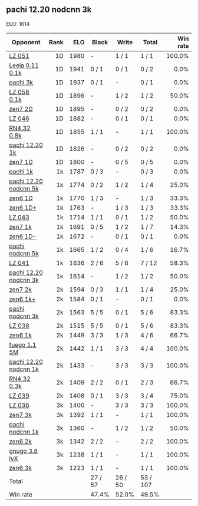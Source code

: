 ## pachi 12.20 nodcnn 3k ##

ELO: 1614

Opponent | Rank | ELO | Black | Write | Total | Win rate
---------|-----:|----:|-------|-------|-------|-------:
[LZ 051](LZ%20051.md) | 1D | 1980 | - | 1 / 1 | 1 / 1 | 100.0%
[Leela 0.11 0.1k](Leela%200.11%200.1k.md) | 1D | 1941 | 0 / 1 | 0 / 1 | 0 / 2 | 0.0%
[pachi 3k](pachi%203k.md) | 1D | 1937 | 0 / 1 | - | 0 / 1 | 0.0%
[LZ 058 0.1k](LZ%20058%200.1k.md) | 1D | 1896 | - | 1 / 2 | 1 / 2 | 50.0%
[zen7 2D](zen7%202D.md) | 1D | 1895 | - | 0 / 2 | 0 / 2 | 0.0%
[LZ 046](LZ%20046.md) | 1D | 1882 | - | 0 / 1 | 0 / 1 | 0.0%
[RN4.32 0.8k](RN4.32%200.8k.md) | 1D | 1855 | 1 / 1 | - | 1 / 1 | 100.0%
[pachi 12.20 1k](pachi%2012.20%201k.md) | 1D | 1826 | - | 0 / 2 | 0 / 2 | 0.0%
[zen7 1D](zen7%201D.md) | 1D | 1800 | - | 0 / 5 | 0 / 5 | 0.0%
[pachi 1k](pachi%201k.md) | 1k | 1787 | 0 / 3 | - | 0 / 3 | 0.0%
[pachi 12.20 nodcnn 5k](pachi%2012.20%20nodcnn%205k.md) | 1k | 1774 | 0 / 2 | 1 / 2 | 1 / 4 | 25.0%
[zen6 1D](zen6%201D.md) | 1k | 1770 | 1 / 3 | - | 1 / 3 | 33.3%
[zen6 1D+](zen6%201D+.md) | 1k | 1763 | - | 1 / 3 | 1 / 3 | 33.3%
[LZ 043](LZ%20043.md) | 1k | 1714 | 1 / 1 | 0 / 1 | 1 / 2 | 50.0%
[zen7 1k](zen7%201k.md) | 1k | 1691 | 0 / 5 | 1 / 2 | 1 / 7 | 14.3%
[zen6 1D-](zen6%201D-.md) | 1k | 1672 | - | 0 / 1 | 0 / 1 | 0.0%
[pachi nodcnn 5k](pachi%20nodcnn%205k.md) | 1k | 1665 | 1 / 2 | 0 / 4 | 1 / 6 | 16.7%
[LZ 041](LZ%20041.md) | 1k | 1636 | 2 / 6 | 5 / 6 | 7 / 12 | 58.3%
[pachi 12.20 nodcnn 3k](pachi%2012.20%20nodcnn%203k.md) | 1k | 1614 | - | 1 / 2 | 1 / 2 | 50.0%
[zen7 2k](zen7%202k.md) | 2k | 1594 | 0 / 3 | 1 / 1 | 1 / 4 | 25.0%
[zen6 1k+](zen6%201k+.md) | 2k | 1584 | 0 / 1 | - | 0 / 1 | 0.0%
[pachi nodcnn 3k](pachi%20nodcnn%203k.md) | 2k | 1563 | 5 / 5 | 0 / 1 | 5 / 6 | 83.3%
[LZ 038](LZ%20038.md) | 2k | 1515 | 5 / 5 | 0 / 1 | 5 / 6 | 83.3%
[zen6 1k](zen6%201k.md) | 2k | 1449 | 3 / 3 | 1 / 3 | 4 / 6 | 66.7%
[fuego 1.1 5M](fuego%201.1%205M.md) | 2k | 1442 | 1 / 1 | 3 / 3 | 4 / 4 | 100.0%
[pachi 12.20 nodcnn 1k](pachi%2012.20%20nodcnn%201k.md) | 2k | 1433 | - | 3 / 3 | 3 / 3 | 100.0%
[RN4.32 0.3k](RN4.32%200.3k.md) | 2k | 1409 | 2 / 2 | 0 / 1 | 2 / 3 | 66.7%
[LZ 039](LZ%20039.md) | 2k | 1408 | 0 / 1 | 3 / 3 | 3 / 4 | 75.0%
[LZ 036](LZ%20036.md) | 3k | 1400 | - | 3 / 3 | 3 / 3 | 100.0%
[zen7 3k](zen7%203k.md) | 3k | 1392 | 1 / 1 | - | 1 / 1 | 100.0%
[pachi nodcnn 1k](pachi%20nodcnn%201k.md) | 3k | 1360 | - | 1 / 2 | 1 / 2 | 50.0%
[zen6 2k](zen6%202k.md) | 3k | 1342 | 2 / 2 | - | 2 / 2 | 100.0%
[gnugo 3.8 lvX](gnugo%203.8%20lvX.md) | 3k | 1238 | 1 / 1 | - | 1 / 1 | 100.0%
[zen6 3k](zen6%203k.md) | 3k | 1223 | 1 / 1 | - | 1 / 1 | 100.0%
Total | | | 27 / 57 | 26 / 50 | 53 / 107 | 
Win rate| | | 47.4% | 52.0% | 49.5% | 
